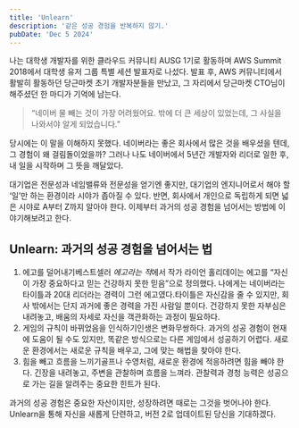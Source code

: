 ```yaml
---
title: 'Unlearn'
description: '같은 성공 경험을 반복하지 않기.'
pubDate: 'Dec 5 2024'
---
```


나는 대학생 개발자를 위한 클라우드 커뮤니티 AUSG 1기로 활동하며 AWS Summit 2018에서 대학생 유저 그룹 특별 세션 발표자로 나섰다. 발표 후, AWS 커뮤니티에서 활발히 활동하던 당근마켓 초기 개발자분들을 만났고, 그 자리에서 당근마켓 CTO님이 해주셨던 한 마디가 기억에 남는다.

> “네이버 물 빼는 것이 가장 어려웠어요. 밖에 더 큰 세상이 있었는데, 그 사실을 나와서야 알게 되었습니다.”

당시에는 이 말을 이해하지 못했다. 
네이버라는 좋은 회사에서 많은 것을 배우셨을 텐데, 
그 경험이 왜 걸림돌이었을까? 
그러나 나도 네이버에서 5년간 개발자와 리더로 일한 후, 
내 일을 시작하며 그 뜻을 깨달았다.

대기업은 전문성과 네임밸류와 전문성을 얻기엔 좋지만, 
대기업의 엔지니어로서 해야 할 ‘일’만 하는 환경이라 시야가 좁아질 수 있다. 
반면, 회사에서 개인으로 독립하게 되면 넓은 시야로 A부터 Z까지 알아야 한다.
이제부터 과거의 성공 경험을 넘어서는 방법에 이야기해보려고 한다.

## Unlearn: 과거의 성공 경험을 넘어서는 법
1. 에고를 덜어내기베스트셀러 *에고라는 적*에서 작가 라이언 홀리데이는 에고를 “자신이 가장 중요하다고 믿는 건강하지 못한 믿음”으로 정의했다. 나에게는 네이버라는 타이틀과 20대 리더라는 경력이 그런 에고였다.타이틀은 자신감을 줄 수 있지만, 회사 밖에서는 단지 과거에 좋은 경력을 가진 사람일 뿐이다. 건강하지 못한 자부심은 내려놓고, 배움의 자세로 자신을 객관화하는 과정이 필요하다.
2. 게임의 규칙이 바뀌었음을 인식하기인생은 변화무쌍하다. 과거의 성공 경험이 현재에 도움이 될 수도 있지만, 똑같은 방식으로는 다른 게임에서 성공하기 어렵다. 새로운 환경에서는 새로운 규칙을 배우고, 그에 맞는 해법을 찾아야 한다.
3. 힘을 빼고 흐름을 느끼기골프나 수영처럼, 새로운 환경에 적응하려면 힘을 빼야 한다. 긴장을 내려놓고, 주변을 관찰하며 흐름을 느껴라. 관찰력과 경청 능력은 성공으로 가는 길을 알려주는 중요한 힌트가 된다.

과거의 성공 경험은 중요한 자산이지만, 
성장하려면 때로는 그것을 벗어나야 한다. 
Unlearn을 통해 자신을 새롭게 단련하고, 
버전 2로 업데이트된 당신을 기대하겠다.